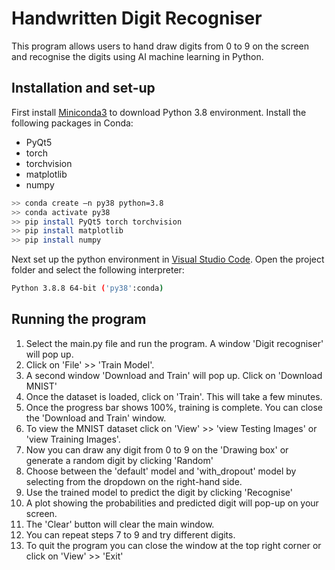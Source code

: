 # Handwritten Digit Recogniser

This program allows users to hand draw digits from 0 to 9 on the screen and recognise the digits using AI machine learning in Python. 

## Installation and set-up

First install [Miniconda3](https://docs.conda.io/en/latest/miniconda.html) to download Python 3.8 environment. 
Install the following packages in Conda:
- PyQt5
- torch
- torchvision
- matplotlib
- numpy

```bash 
>> conda create –n py38 python=3.8
>> conda activate py38
>> pip install PyQt5 torch torchvision
>> pip install matplotlib
>> pip install numpy
```
Next set up the python environment in [Visual Studio Code](https://code.visualstudio.com/download). 
Open the project folder and select the following interpreter:

```bash
Python 3.8.8 64-bit ('py38':conda)
```

## Running the program

1. Select the main.py file and run the program. A window 'Digit recogniser' will pop up. 
2. Click on 'File' >> 'Train Model'.
3. A second window 'Download and Train' will pop up. Click on 'Download MNIST' 
4. Once the dataset is loaded, click on 'Train'. This will take a few minutes. 
5. Once the progress bar shows 100%, training is complete. You can close the 'Download and Train' window.
6. To view the MNIST dataset click on 'View' >> 'view Testing Images' or 'view Training Images'.
7. Now you can draw any digit from 0 to 9 on the 'Drawing box' or generate a random digit by clicking 'Random'
8. Choose between the 'default' model and 'with_dropout' model by selecting from the dropdown on the right-hand side.
9. Use the trained model to predict the digit by clicking 'Recognise' 
10. A plot showing the probabilities and predicted digit will pop-up on your screen. 
11. The 'Clear' button will clear the main window. 
12. You can repeat steps 7 to 9 and try different digits.
13. To quit the program you can close the window at the top right corner or click on 'View' >> 'Exit' 